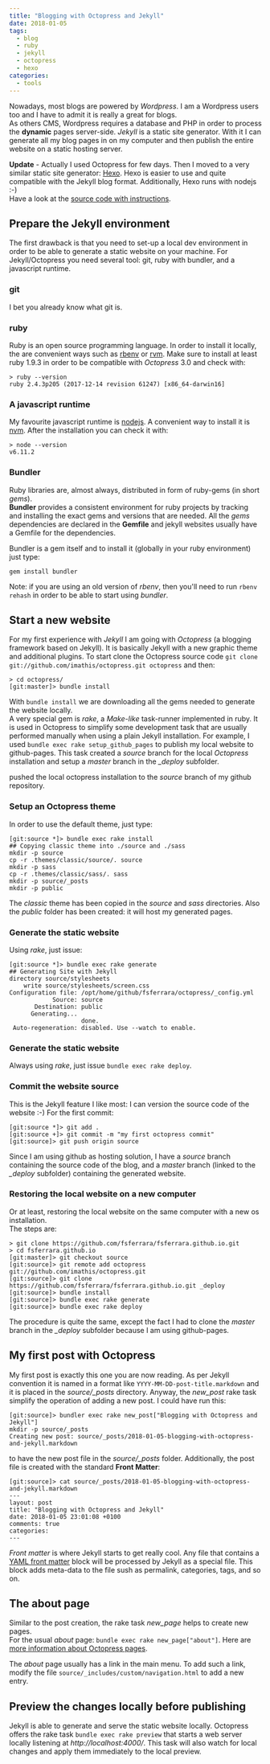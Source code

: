 ```yaml
---
title: "Blogging with Octopress and Jekyll"
date: 2018-01-05
tags:
  - blog
  - ruby
  - jekyll
  - octopress
  - hexo
categories:
  - tools
---
```

Nowadays, most blogs are powered by _Wordpress_. I am a Wordpress users too and I have to admit it is really a great for blogs.  
As others CMS, Wordpress requires a database and PHP in order to process the **dynamic** pages server-side.
_Jekyll_ is a static site generator. With it I can generate all my blog pages in on my computer and then publish the entire website on a static hosting server.

<!-- truncate -->

**Update** - Actually I used Octopress for few days. Then I moved to a very similar static site generator: [Hexo](https://hexo.io/). Hexo is easier to use and quite compatible with the Jekyll blog format. Additionally, Hexo runs with nodejs :-)  
Have a look at the [source code with instructions](https://github.com/fsferrara/blog).

## Prepare the Jekyll environment

The first drawback is that you need to set-up a local dev environment in order to be able to generate a static website on your machine. For Jekyll/Octopress you need several tool: git, ruby with bundler, and a javascript runtime.

### git

I bet you already know what git is.

### ruby

Ruby is an open source programming language. In order to install it locally, the are convenient ways such as [rbenv](http://rbenv.org/) or [rvm](https://rvm.io/).
Make sure to install at least ruby 1.9.3 in order to be compatible with _Octopress_ 3.0 and check with:

```
> ruby --version
ruby 2.4.3p205 (2017-12-14 revision 61247) [x86_64-darwin16]
```

### A javascript runtime

My favourite javascript runtime is [nodejs](https://nodejs.org/). A convenient way to install it is [nvm](https://github.com/creationix/nvm). After the installation you can check it with:

```
> node --version
v6.11.2
```

### Bundler

Ruby libraries are, almost always, distributed in form of ruby-gems (in short _gems_).  
**Bundler** provides a consistent environment for ruby projects by tracking and installing the exact gems and versions that are needed. All the _gems_ dependencies are declared in the **Gemfile** and jekyll websites usually have a Gemfile for the dependencies.

Bundler is a gem itself and to install it (globally in your ruby environment) just type:

```
gem install bundler
```

Note: if you are using an old version of _rbenv_, then you'll need to run `rbenv rehash` in order to be able to start using _bundler_.

## Start a new website

For my first experience with _Jekyll_ I am going with _Octopress_ (a blogging framework based on Jekyll). It is basically Jekyll with a new graphic theme and additional plugins.
To start clone the Octopress source code `git clone git://github.com/imathis/octopress.git octopress` and then:

```
> cd octopress/
[git:master]> bundle install
```

With `bundle install` we are downloading all the gems needed to generate the website locally.  
A very special gem is _rake_, a _Make-like_ task-runner implemented in ruby. It is used in Octopress to simplify some development task that are usually performed manually when using a plain Jekyll installation.
For example, I used `bundle exec rake setup_github_pages` to publish my local website to github-pages. This task created a _source_ branch for the local _Octopress_ installation and setup a _master_ branch in the *_deploy* subfolder.

 pushed the local octopress installation to the _source_ branch of my github repository.

### Setup an Octopress theme

In order to use the default theme, just type:

```
[git:source *]> bundle exec rake install
## Copying classic theme into ./source and ./sass
mkdir -p source
cp -r .themes/classic/source/. source
mkdir -p sass
cp -r .themes/classic/sass/. sass
mkdir -p source/_posts
mkdir -p public
```

The _classic_ theme has been copied in the _source_ and _sass_ directories.
Also the _public_ folder has been created: it will host my generated pages.

### Generate the static website

Using _rake_, just issue:

```
[git:source *]> bundle exec rake generate
## Generating Site with Jekyll
directory source/stylesheets
    write source/stylesheets/screen.css
Configuration file: /opt/home/github/fsferrara/octopress/_config.yml
            Source: source
       Destination: public
      Generating...
                    done.
 Auto-regeneration: disabled. Use --watch to enable.
```

### Generate the static website

Always using _rake_, just issue `bundle exec rake deploy`.

### Commit the website source

This is the Jekyll feature I like most: I can version the source code of the website :-)
For the first commit:

```
[git:source *]> git add .
[git:source +]> git commit -m "my first octopress commit"
[git:source]> git push origin source
```

Since I am using github as hosting solution, I have a *source* branch containing the source code of the blog, and a *master* branch (linked to the *_deploy* subfolder) containing the generated website.

### Restoring the local website on a new computer

Or at least, restoring the local website on the same computer with a new os installation.  
The steps are:

```
> git clone https://github.com/fsferrara/fsferrara.github.io.git
> cd fsferrara.github.io
[git:master]> git checkout source
[git:source]> git remote add octopress git://github.com/imathis/octopress.git
[git:source]> git clone https://github.com/fsferrara/fsferrara.github.io.git _deploy
[git:source]> bundle install
[git:source]> bundle exec rake generate
[git:source]> bundle exec rake deploy
```

The procedure is quite the same, except the fact I had to clone the *master* branch in the *_deploy* subfolder because I am using github-pages.

## My first post with Octopress

My first post is exactly this one you are now reading. As per Jekyll convention it is named in a format like `YYYY-MM-DD-post-title.markdown` and it is placed in the *source/_posts* directory.
Anyway, the *new_post* rake task simplify the operation of adding a new post. I could have run this:

```
[git:source]> bundler exec rake new_post["Blogging with Octopress and Jekyll"]
mkdir -p source/_posts
Creating new post: source/_posts/2018-01-05-blogging-with-octopress-and-jekyll.markdown
```

to have the new post file in the *source/_posts* folder. Additionally, the post file is created with the standard **Front Matter**:

```
[git:source]> cat source/_posts/2018-01-05-blogging-with-octopress-and-jekyll.markdown
---
layout: post
title: "Blogging with Octopress and Jekyll"
date: 2018-01-05 23:01:08 +0100
comments: true
categories:
---
```

*Front matter* is where Jekyll starts to get really cool. Any file that contains a [YAML front matter](https://jekyllrb.com/docs/frontmatter/) block will be processed by Jekyll as a special file. This block adds meta-data to the file sush as permalink, categories, tags, and so on.

## The about page

Similar to the post creation, the rake task *new_page* helps to create new pages.  
For the usual *about* page: `bundle exec rake new_page["about"]`. Here are [more information about Octopress pages](http://octopress.org/docs/blogging/).

The *about* page usually has a link in the main menu. To add such a link, modify the file `source/_includes/custom/navigation.html` to add a new entry.

## Preview the changes locally before publishing

Jekyll is able to generate and serve the static website locally. Octopress offers the rake task `bundle exec rake preview` that starts a web server locally listening at *http://localhost:4000/*.
This task will also watch for local changes and apply them immediately to the local preview.
